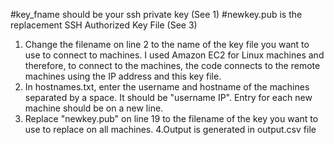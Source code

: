 #key_fname should be your ssh private key (See 1)
#newkey.pub is the replacement SSH Authorized Key File (See 3)

1. Change the filename on line 2 to the name of the key file you want to use to connect to machines. I used Amazon EC2 for Linux machines and therefore, to connect to the machines, the code connects to the remote machines using the IP address and this key file.
2. In hostnames.txt, enter the username and hostname of the machines separated by a space. It should be "username IP". Entry for each new machine should be on a new line.
3. Replace "newkey.pub" on line 19 to the filename of the key you want to use to replace on all machines.
4.Output is generated in output.csv file